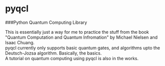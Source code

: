 # pyqcl
###Python Quantum Computing Library

This is essentially just a way for me to practice the stuff from the book "Quantum Computation and Quantum Infromation" by Michael Nielsen and Isaac Chuang.<br>
pyqcl currently only supports basic quantum gates, and algorithms upto the Deutsch-Jozsa algorithm. Basically, the basics.<br>
A tutorial on quantum computing using pyqcl is also in the works.
